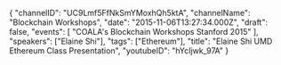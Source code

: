 {
    "channelID": "UC9Lmf5FfNkSmYMoxhQh5ktA",
    "channelName": "Blockchain Workshops",
    "date": "2015-11-06T13:27:34.000Z",
    "draft": false,
    "events": [
        "COALA's Blockchain Workshops Stanford 2015"
    ],
    "speakers": ["Elaine Shi"],
    "tags": ["Ethereum"],
    "title": "Elaine Shi   UMD Ethereum Class   Presentation",
    "youtubeID": "hYcIjwk_97A"
}
